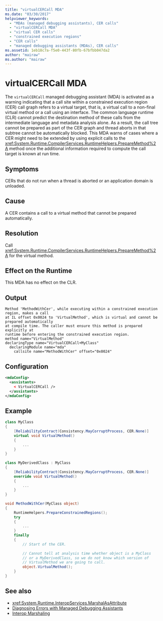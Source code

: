 ```yaml
---
title: "virtualCERCall MDA"
ms.date: "03/30/2017"
helpviewer_keywords: 
  - "MDAs (managed debugging assistants), CER calls"
  - "virtualCERCall MDA"
  - "virtual CER calls"
  - "constrained execution regions"
  - "CER calls"
  - "managed debugging assistants (MDAs), CER calls"
ms.assetid: 1eb18c7a-f5e0-443f-80fb-67bfbb047da2
author: "mairaw"
ms.author: "mairaw"
---
```

# virtualCERCall MDA
The `virtualCERCall` managed debugging assistant (MDA) is activated as a warning indicating that a call site within a constrained execution region (CER) call graph refers to a virtual target, that is, a virtual call to a non-final virtual method or a call using an interface. The common language runtime (CLR) cannot predict the destination method of these calls from the intermediate language and metadata analysis alone. As a result, the call tree cannot be prepared as part of the CER graph and thread aborts in that subtree cannot be automatically blocked. This MDA warns of cases where a CER might need to be extended by using explicit calls to the <xref:System.Runtime.CompilerServices.RuntimeHelpers.PrepareMethod%2A> method once the additional information required to compute the call target is known at run time.  
  
## Symptoms  
 CERs that do not run when a thread is aborted or an application domain is unloaded.  
  
## Cause  
 A CER contains a call to a virtual method that cannot be prepared automatically.  
  
## Resolution  
 Call <xref:System.Runtime.CompilerServices.RuntimeHelpers.PrepareMethod%2A> for the virtual method.  
  
## Effect on the Runtime  
 This MDA has no effect on the CLR.  
  
## Output  
  
```  
Method 'MethodWithCer', while executing within a constrained execution region, makes a call  
at IL offset 0x0024 to 'VirtualMethod', which is virtual and cannot be prepared automatically  
at compile time. The caller must ensure this method is prepared explicitly at  
runtime before entering the constrained execution region.  
method name="VirtualMethod"  
declaringType name="VirtualCERCall+MyClass"  
  declaringModule name="mda"  
    callsite name="MethodWithCer" offset="0x0024"  
```  
  
## Configuration  
  
```xml  
<mdaConfig>  
  <assistants>  
    < VirtualCERCall />  
  </assistants>  
</mdaConfig>  
```  
  
## Example  
  
```csharp
class MyClass  
{  
    [ReliabilityContract(Consistency.MayCorruptProcess, CER.None)]  
    virtual void VirtualMethod()  
    {  
        ...  
    }  
}  
  
class MyDerivedClass : MyClass  
{  
    [ReliabilityContract(Consistency.MayCorruptProcess, CER.None)]  
    override void VirtualMethod()  
    {  
        ...  
    }  
}  
  
void MethodWithCer(MyClass object)  
{  
    RuntimeHelpers.PrepareConstrainedRegions();  
    try  
    {  
        ...  
    }  
    finally  
    {  
        // Start of the CER.  
  
        // Cannot tell at analysis time whether object is a MyClass  
        // or a MyDerivedClass, so we do not know which version of   
        // VirtualMethod we are going to call.  
        object.VirtualMethod();  
    }  
}  
```  
  
## See also

- <xref:System.Runtime.InteropServices.MarshalAsAttribute>
- [Diagnosing Errors with Managed Debugging Assistants](../../../docs/framework/debug-trace-profile/diagnosing-errors-with-managed-debugging-assistants.md)
- [Interop Marshaling](../../../docs/framework/interop/interop-marshaling.md)
